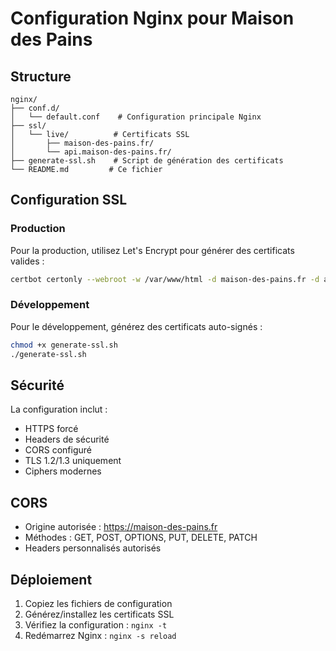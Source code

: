 # Configuration Nginx pour Maison des Pains

## Structure
```
nginx/
├── conf.d/
│   └── default.conf    # Configuration principale Nginx
├── ssl/
│   └── live/          # Certificats SSL
│       ├── maison-des-pains.fr/
│       └── api.maison-des-pains.fr/
├── generate-ssl.sh    # Script de génération des certificats
└── README.md         # Ce fichier
```

## Configuration SSL

### Production
Pour la production, utilisez Let's Encrypt pour générer des certificats valides :
```bash
certbot certonly --webroot -w /var/www/html -d maison-des-pains.fr -d api.maison-des-pains.fr
```

### Développement
Pour le développement, générez des certificats auto-signés :
```bash
chmod +x generate-ssl.sh
./generate-ssl.sh
```

## Sécurité
La configuration inclut :
- HTTPS forcé
- Headers de sécurité
- CORS configuré
- TLS 1.2/1.3 uniquement
- Ciphers modernes

## CORS
- Origine autorisée : https://maison-des-pains.fr
- Méthodes : GET, POST, OPTIONS, PUT, DELETE, PATCH
- Headers personnalisés autorisés

## Déploiement
1. Copiez les fichiers de configuration
2. Générez/installez les certificats SSL
3. Vérifiez la configuration : `nginx -t`
4. Redémarrez Nginx : `nginx -s reload` 
